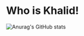 # Who is Khalid! 

![Anurag's GitHub stats](https://github-readme-stats.vercel.app/api?username=anuraghazra&show_icons=true&theme=radical)
